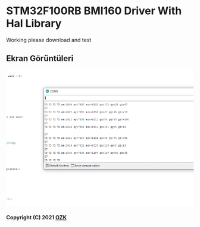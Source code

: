 # STM32F100RB BMI160 Driver With Hal Library

Working please download and test 

## Ekran Görüntüleri

![Uygulama Görüntüsü](/image/image.png)


#### Copyright (C) 2021 [OZK](https://hamzaozkan.com.tr) 

